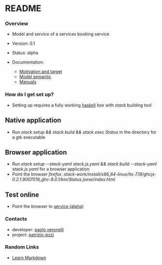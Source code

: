 # README #

### Overview ###

* Model and service of a services booking service

* Version: 0.1

* Status: alpha

* Documentation:
    * [Motivation and target](motivation.md)
    * [Model semantic](semantic.md)
    * [Manuals](manual.md)


### How do I get set up? ###

* Setting up requires a fully working [haskell](http://haskell.org) box with _stack_ building tool
## Native application
* Run *stack setup && stack build && stack exec Status* in the directory for a gtk executable
## Browser application
* Run *stack setup --stack-yaml stack.js.yaml && stack build --stack-yaml stack.js.yaml* for a browser application
* Point the browser  *firefox .stack-work/install/x86_64-linux/lts-7.19/ghcjs-0.2.1.9007019_ghc-8.0.1/bin/Status.jsexe/index.html*
## Test online
* Point the browser to [service (alpha)](http://lambdasistemi.net/public/Status.jsexe)

### Contacts ###

* developer: [paolo veronelli](mailto://paolo.veronelli@gmail.com)
* project: [patrizio iezzi](mailto://patrizioiezzi@gmail.com)


### Random Links ###

* [Learn Markdown](https://bitbucket.org/tutorials/markdowndemo)
